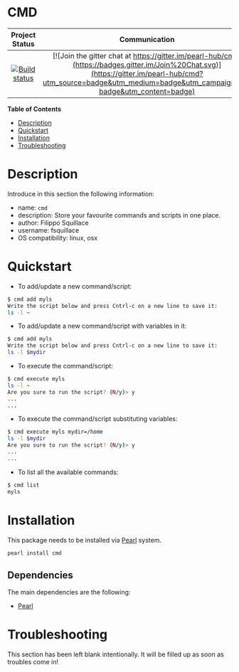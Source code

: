 CMD
===

|Project Status|Communication|
|:-----------:|:-----------:|
|[![Build status](https://api.travis-ci.org/pearl-hub/cmd.png?branch=master)](https://travis-ci.org/pearl-hub/cmd) | [![Join the gitter chat at https://gitter.im/pearl-hub/cmd](https://badges.gitter.im/Join%20Chat.svg)](https://gitter.im/pearl-hub/cmd?utm_source=badge&utm_medium=badge&utm_campaign=pr-badge&utm_content=badge) |

**Table of Contents**
- [Description](#description)
- [Quickstart](#quickstart)
- [Installation](#installation)
- [Troubleshooting](#troubleshooting)

Description
===========
Introduce in this section the following information:

- name: `cmd`
- description: Store your favourite commands and scripts in one place.
- author: Filippo Squillace
- username: fsquillace
- OS compatibility: linux, osx

Quickstart
==========

- To add/update a new command/script:

```sh
$ cmd add myls
Write the script below and press Cntrl-c on a new line to save it:
ls -l ~
```

- To add/update a new command/script with variables in it:

```sh
$ cmd add myls
Write the script below and press Cntrl-c on a new line to save it:
ls -l $mydir
```

- To execute the command/script:

```sh
$ cmd execute myls
ls -l ~
Are you sure to run the script? (N/y)> y
...
...
```

- To execute the command/script substituting variables:

```sh
$ cmd execute myls mydir=/home
ls -l $mydir
Are you sure to run the script? (N/y)> y
...
...
```

- To list all the available commands:

```sh
$ cmd list
myls
```

Installation
============
This package needs to be installed via [Pearl](https://github.com/pearl-core/pearl) system.

```sh
pearl install cmd
```

Dependencies
------------
The main dependencies are the following:

- [Pearl](https://github.com/pearl-core/pearl)

Troubleshooting
===============
This section has been left blank intentionally.
It will be filled up as soon as troubles come in!

